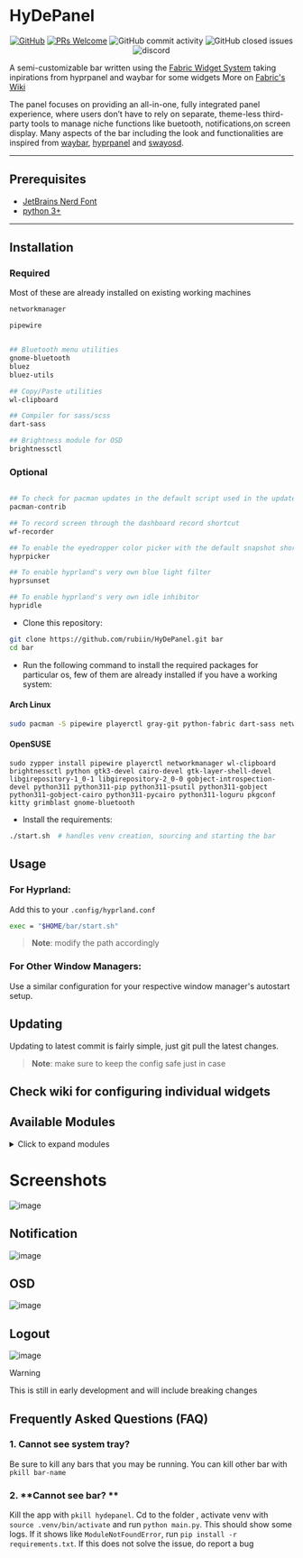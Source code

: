 # HyDePanel

<p align="center">
 <a href="https://github.com/rubiin/HyDePanel/blob/master/LICENSE"><img alt="GitHub" src="https://img.shields.io/github/license/rubiin/HyDePanel"></a>
  <a href='http://makeapullrequest.com'><img alt='PRs Welcome' src='https://img.shields.io/badge/PRs-welcome-brightgreen.svg?style=shields'/></a>
  <img alt="GitHub commit activity" src="https://img.shields.io/github/commit-activity/m/rubiin/HyDePanel"/>
  <img alt="GitHub closed issues" src="https://img.shields.io/github/issues-closed/rubiin/HyDePanel"/>
  <img alt="discord" src="https://img.shields.io/discord/1200448076620501063" />

</p>

A semi-customizable bar written using the [Fabric Widget System](https://github.com/Fabric-Development/fabric) taking inpirations from hyprpanel and waybar for some widgets
More on [Fabric's Wiki](https://wiki.ffpy.org)

The panel focuses on providing an all-in-one, fully integrated panel experience, where users don’t have to rely on separate, theme-less third-party tools to manage niche functions like buetooth, notifications,on screen display.
Many aspects of the bar including the look and functionalities are inspired from [waybar](https://github.com/Alexays/Waybar), [hyprpanel](https://hyprpanel.com) and [swayosd](https://github.com/ErikReider/SwayOSD).

---

## Prerequisites

- [JetBrains Nerd Font](https://www.nerdfonts.com)
- [python 3+](https://www.python.org/downloads/)

---

## **Installation**

### Required

Most of these are already installed on existing working machines

```sh
networkmanager

pipewire


## Bluetooth menu utilities
gnome-bluetooth
bluez
bluez-utils

## Copy/Paste utilities
wl-clipboard

## Compiler for sass/scss
dart-sass

## Brightness module for OSD
brightnessctl
```

### Optional

```sh

## To check for pacman updates in the default script used in the updates module
pacman-contrib

## To record screen through the dashboard record shortcut
wf-recorder

## To enable the eyedropper color picker with the default snapshot shortcut in the dashboard
hyprpicker

## To enable hyprland's very own blue light filter
hyprsunset

## To enable hyprland's very own idle inhibitor
hypridle

```

- Clone this repository:

```sh
git clone https://github.com/rubiin/HyDePanel.git bar
cd bar
```

- Run the following command to install the required packages for particular os, few of them are already installed if you have a working system:

#### Arch Linux

```sh
sudo pacman -S pipewire playerctl gray-git python-fabric dart-sass networkmanager wl-clipboard brightnessctl python pacman-contrib gtk3 cairo gtk-layer-shell libgirepository gobject-introspection gobject-introspection-runtime python python-pip python-gobject python-psutil python-cairo python-loguru pkgconf wf-recorder kitty grimblast gnome-bluetooth
```

#### OpenSUSE

```
sudo zypper install pipewire playerctl networkmanager wl-clipboard brightnessctl python gtk3-devel cairo-devel gtk-layer-shell-devel libgirepository-1_0-1 libgirepository-2_0-0 gobject-introspection-devel python311 python311-pip python311-psutil python311-gobject python311-gobject-cairo python311-pycairo python311-loguru pkgconf kitty grimblast gnome-bluetooth
```

- Install the requirements:

```sh
./start.sh  # handles venv creation, sourcing and starting the bar
```

## **Usage**

### **For Hyprland:**

Add this to your `.config/hyprland.conf`

```sh
exec = "$HOME/bar/start.sh"

```

> **Note**: modify the path accordingly

### **For Other Window Managers:**

Use a similar configuration for your respective window manager's autostart setup.

## Updating

Updating to latest commit is fairly simple, just git pull the latest changes.

> **Note**: make sure to keep the config safe just in case

## Check wiki for configuring individual widgets

## **Available Modules**

<details>
<summary>Click to expand modules</summary>

- battery
- bluetooth
- brightness
- clickcounter
- cpu
- workspaces
- date_menu
- hypr_idle
- hypr_sunset
- keyboard
- language
- media
- volume
- power
- ram
- recorder
- storage
- system_tray
- taskbar
- weather
- window_title
- workspace
- updates

</details>

# Screenshots

![image](https://github.com/user-attachments/assets/4bd1fd6d-6c35-43e1-ae47-f0f76089f447)

## Notification

![image](https://github.com/user-attachments/assets/07be6619-067d-4322-9e10-6d0a646e257f)

## OSD

![image](https://github.com/user-attachments/assets/25e171ff-f85e-4b62-9ed3-8e3479c2e4b4)

## Logout

![image](https://github.com/user-attachments/assets/18b5c851-4d3a-4801-b4c3-dbb555cfbae9)

> [!WARNING]
> This is still in early development and will include breaking changes

## Frequently Asked Questions (FAQ)

### 1. **Cannot see system tray?**

Be sure to kill any bars that you may be running. You can kill other bar with `pkill bar-name`

### 2. **Cannot see bar? **

Kill the app with `pkill hydepanel`. Cd to the folder , activate venv with `source .venv/bin/activate` and run `python main.py`.
This should show some logs. If it shows like `ModuleNotFoundError`, run `pip install -r requirements.txt`.
If this does not solve the issue, do report a bug
